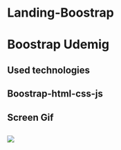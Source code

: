 # Landing-Boostrap
<h1>Boostrap Udemig</h1>
<h2>Used technologies<h2>
Boostrap-html-css-js
<h2>Screen Gif<h2>

![](boostrapudemig.gif)